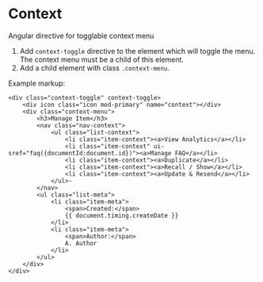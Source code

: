# Context
Angular directive for togglable context menu

1. Add `context-toggle` directive to the element which will toggle the menu. The context menu must be a child of this element.
2. Add a child element with class `.context-menu`.

Example markup:
```
<div class="context-toggle" context-toggle>
    <div icon class="icon mod-primary" name="context"></div>
    <div class="context-menu">
        <h3>Manage Item</h3>
        <nav class="nav-context">
            <ul class="list-context">
                <li class="item-context"><a>View Analytics</a></li>
                <li class="item-context" ui-sref="faq({documentId:document.id})"><a>Manage FAQ</a></li>
                <li class="item-context"><a>Duplicate</a></li>
                <li class="item-context"><a>Recall / Show</a></li>
                <li class="item-context"><a>Update & Resend</a></li>
            </ul>-
        </nav>
        <ul class="list-meta">
            <li class="item-meta">
                <span>Created:</span>
                {{ document.timing.createDate }}
            </li>
            <li class="item-meta">
                <span>Author:</span>
                A. Author
            </li>
        </ul>
    </div>
</div>
```
